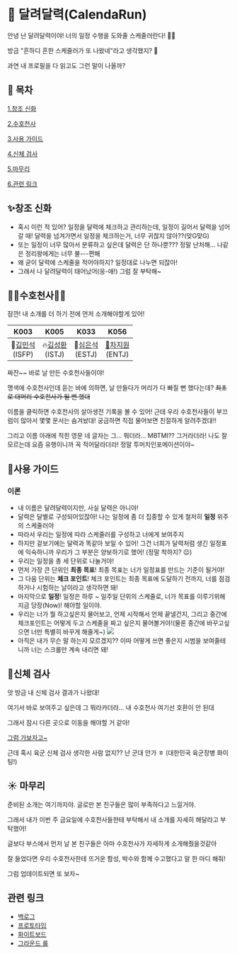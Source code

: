 # 📅 달려달력(CalendaRun)

안녕 난 달려달력이야! 너의 일정 수행을 도와줄 스케줄러란다! 🧙‍♂️

방금 "흔하디 흔한 스케줄러가 또 나왔네"라고 생각했지? 🤬

과연 내 프로필을 다 읽고도 그런 말이 나올까?

## 🍵 목차

[1.창조 신화](#✨창조-신화)

[2.수호천사](#🤸%E2%80%8D♂%EF%B8%8F수호천사🤸%E2%80%8D♀%EF%B8%8F)

[3.사용 가이드](#사용-가이드)

[4.신체 검사](#신체-검사)

[5.마무리](#마무리)

[6.관련 링크](#관련-링크)

## ✨창조 신화
- 혹시 이런 적 있어? 일정을 달력에 체크하고 관리하는데, 일정이 길어서 달력을 넘어갈 때! 달력을 넘겨가면서 일정을 체크하는거, 너무 귀찮지 않아??(맞G맞G)
- 또는 일정이 너무 많아서 분류하고 싶은데 달력은 단 하나뿐??? 정말 난처해... 나같은 정리왕에게는 너무 불---편해
- 왜 굳이 달력에 스케줄을 적어야하지? 일정대로 나누면 되잖아!
- 그래서 나 달려달력이 태어났어(응-애!) 그럼 잘 부탁해~

## 🤸‍♂️수호천사🤸‍♀️
잠깐! 내 소개를 더 하기 전에 먼저 소개해야할게 있어!

|K003|K005|K033|K056|
|:--:|:--:|:--:|:--:|
🎸[김민석](https://github.com/PsPLoG)<br>(ISFP)|:fire:[김성환](https://github.com/shshksh)<br>(ISTJ)|🥑[심은석](https://poised-party-c87.notion.site/53ecb5bfb44d48b0aba237b0ce3ae4a6)<br>(ESTJ)|[🥕차지원](https://github.com/Cha-Ji)<br>(ENTJ)

짜잔~~ 바로 날 만든 수호천사들이야!

명색에 수호천사인데 듣는 바에 의하면, 날 만들다가 머리가 다 빠질 뻔 했다는데? ~~최초로 대머리 수호천사가 될 뻔 했대~~

이름을 클릭하면 수호천사의 살아생전 기록을 볼 수 있어! 근데 우리 수호천사들이 부끄럼이 많아서 몇몇 문서는 숨겨놨대! 궁금하면 직접 물어보면 친절하게 알려주겠대!!

그리고 이름 아래에 적힌 영문 네 글자는 그... 뭐더라... MBTMI?? 그거라더라! 나도 잘 모르는데 요즘 유행이니까 꼭 적어달라더라! 정말 투머치인포메이션이야~

## 📜사용 가이드

### 이론
- 내 이름은 달려달력이지만, 사실 달력은 아니야!
- 달력은 달별로 구성되어있잖아! 나는 일정에 좀 더 집중할 수 있게 철저히 **일정** 위주의 스케줄러야
- 따라서 우리는 일정에 따라 스케줄러를 구성하고 너에게 보여주지
- 하지만 겉보기에는 달력과 똑같아 보일 수 있어! 그건 너희가 달력처럼 생긴 일정표에 익숙하니까 우리가 그 부분은 양보하기로 했어! (정말 착하지? 😉)
- 우리는 일정을 총 세 단위로 나눌거야!
- 먼저 가장 큰 단위인 **최종 목표**! 최종 목표는 너가 일정표를 만드는 기준이 될거야!
- 그 다음 단위는 **체크 포인트**! 체크 포인트는 최종 목표에 도달하기 전까지, 너를 점검하거나 시험하는 날이라고 생각하면 돼!
- 마지막으로 **일정**! 일정은 하루 ~ 일주일 단위의 스케줄로, 너가 목표를 이루기위해 지금 당장(Now)! 해야할 일이야.
- 우리는 너가 뭘 하고싶은지 물어보고, 언제 시작해서 언제 끝낼건지, 그리고 중간에 체크포인트는 어떻게 두고 스케줄을 짜고 싶은지 물어볼거야!(물론 중간에 바꾸고싶으면 너만 특별히 바꾸게 해줄게~)
![](https://i.imgur.com/XUIEhZx.png)
- 아직은 내가 무슨 말 하는지 모르겠지?? 이따 어떻게 쓰면 좋은지 시범을 보여줄테니까 너는 스크롤만 계속 내리면 돼!

## 📏신체 검사
앗 방금 내 신체 검사 결과가 나왔대! 

여기서 바로 보여주고 싶은데 그 뭐라카더라... 내 수호천사 여기선 호환이 안 된대

그래서 잠시 다른 곳으로 이동을 해야할 거 같아!

[그럼 가보자고~](https://www.figma.com/proto/f1V4JJinMyF0ZPv5Krqa39/%EB%8B%AC%EB%A0%A4%EB%8B%AC%EB%A0%A5-%ED%94%84%EB%A1%9C%ED%86%A0%ED%83%80%EC%9E%85?node-id=64%3A10815&scaling=scale-down&page-id=0%3A1&starting-point-node-id=64%3A10815&show-proto-sidebar=1)

근데 혹시 육군 신체 검사 생각한 사람 없지?? 난 군대 안가 ㅎ (대한민국 육군장병 화이팅!)

## :sunny: 마무리

준비된 소개는 여기까지야. 글로만 본 친구들은 많이 부족하다고 느낄거야.

그래서 내가 이번 주 금요일에 수호천사들한테 부탁해서 내 소개를 자세히 해달라고 부탁했어!

글보다 부스에서 먼저 날 본 친구들은 아마 수호천사가 자세하게 소개해줬을것같아

잘 들었다면 우리 수호천사한테 뜨거운 함성, 박수와 함께 수고했다고 말 한 마디 해줘!

그럼 업데이트되면 또 보자~



## 관련 링크

- [백로그](https://docs.google.com/spreadsheets/d/11td2bnmG7gzeYL5YFO96Hj5Sy3nQfgub6IWgPe18LpA/edit#gid=2081874115)
- [프로토타입](https://www.figma.com/file/f1V4JJinMyF0ZPv5Krqa39/Untitled?node-id=0%3A1)
- [화이트보드](https://www.figma.com/file/vAAmBNwDsIiC9YzSEiSxCv/Untitled?node-id=0%3A1)
- [그라운드 룰](https://github.com/boostcampwm-2021/android01-CalendaRun/wiki/🎮-Team-Rule)
